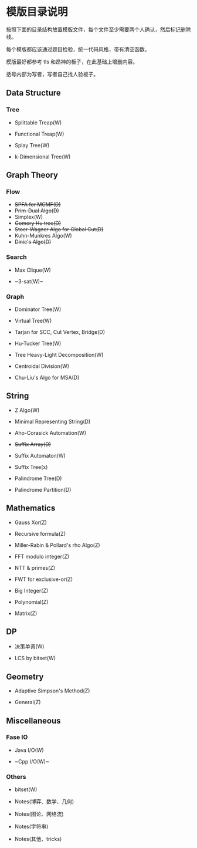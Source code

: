 # 模版目录说明

按照下面的目录结构放置模版文件，每个文件至少需要两个人确认，然后标记删除线。

每个模版都应该通过题目检验，统一代码风格，带有清空函数。

模版最好都参考 tls 和昂神的板子，在此基础上增删内容。

括号内部为写者，写者自己找人验板子。

## Data Structure

### Tree

- Splittable Treap(W)

- Functional Treap(W)

- Splay Tree(W)

- k-Dimensional Tree(W)

## Graph Theory

### Flow

- ~~SPFA for MCMF(D)~~
- ~~Prim-Dual Algo(D)~~
- Simplex(W)
- ~~Gomory Hu tree(D)~~
- ~~Stoer-Wagner Algo for Global Cut(D)~~
- Kuhn-Munkres Algo(W)
- ~~Dinic's Algo(D)~~

### Search

- Max Clique(W)

- ~3-sat(W)~

### Graph

- Dominator Tree(W)

- Virtual Tree(W)

- Tarjan for SCC, Cut Vertex, Bridge(D)

- Hu-Tucker Tree(W)

- Tree Heavy-Light Decomposition(W)

- Centroidal Division(W)

- Chu-Liu's Algo for MSA(D)

## String

- Z Algo(W)

- Minimal Representing String(D)

- Aho-Corasick Automation(W)

- ~~Suffix Array(D)~~

- Suffix Automaton(W)

- Suffix Tree(x)

- Palindrome Tree(D)

- Palindrome Partition(D)

## Mathematics

- Gauss Xor(Z)

- Recursive formula(Z)

- Miller-Rabin & Pollard's rho Algo(Z)

- FFT modulo integer(Z)

- NTT & primes(Z)

- FWT for exclusive-or(Z)

- Big Integer(Z)

- Polynomial(Z)

- Matrix(Z)

## DP

- 决策单调(W)

- LCS by bitset(W)

## Geometry

- Adaptive Simpson's Method(Z)

- General(Z)

## Miscellaneous

### Fase IO

- Java I/O(W)

- ~Cpp I/O(W)~

### Others

- bitset(W)

- Notes(博弈、数学、几何)

- Notes(图论、网络流)

- Notes(字符串)

- Notes(其他、tricks)
